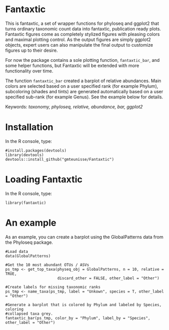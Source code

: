 # Fantaxtic
This is fantaxtic, a set of wrapper functions for phyloseq and ggplot2 that turns ordinary taxonomic count data into fantaxtic, publication ready plots. Fantaxtic figures come as completely stylized figures with pleasing colors and maximal plotting control. As the output figures are simply ggplot2 objects, expert users can also manipulate the final output to customize figures up to their desire.

For now the package contains a sole plotting function, `fantaxtic_bar`, and some helper functions, but Fantaxtic will be extended with more functionality over time.

The function `fantaxtic_bar` created a barplot of relative abundances. Main colors are selected based on a user specified rank (for example Phylum), subcoloring (shades and tints) are generated automatically based on a user specified sub-rank (for example Genus). See the example below for details.

Keywords: _taxonomy, phyloseq, relative, abundance, bar, ggplot2_

# Installation
In the R console, type:
```
#install.packages(devtools)
library(devtools)
devtools::install_github("gmteunisse/Fantaxtic")
```

# Loading Fantaxtic
In the R console, type:
```
library(fantaxtic)
```

# An example
As an example, you can create a barplot using the GlobalPatterns data from the Phyloseq package.
```
#Load data
data(GlobalPatterns)

#Get the 10 most abundant OTUs / ASVs
ps_tmp <- get_top_taxa(physeq_obj = GlobalPatterns, n = 10, relative = TRUE,
                       discard_other = FALSE, other_label = "Other")

#Create labels for missing taxonomic ranks
ps_tmp <- name_taxa(ps_tmp, label = "Unkown", species = T, other_label = "Other")

#Generate a barplot that is colored by Phylum and labeled by Species, coloring
#collapsed taxa grey.
fantaxtic_bar(ps_tmp, color_by = "Phylum", label_by = "Species", other_label = "Other")
